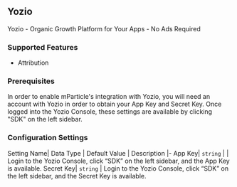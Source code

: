 
## Yozio

Yozio - Organic Growth Platform for Your Apps - No Ads Required

### Supported Features
* Attribution

### Prerequisites

In order to enable mParticle's integration with Yozio, you will need an account with Yozio in order to obtain your App Key and Secret Key.  Once logged into the Yozio Console, these settings are available by clicking "SDK" on the left sidebar.

### Configuration Settings

Setting Name| Data Type | Default Value | Description
|-
App Key| `string` | | Login to the Yozio Console, click “SDK” on the left sidebar, and the App Key is available.
Secret Key| `string` | Login to the Yozio Console, click “SDK” on the left sidebar, and the Secret Key is available.

